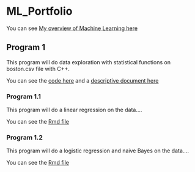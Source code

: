 # ML_Portfolio
 You can see [My overview of Machine Learning here](ML_Overview.pdf) 


## Program 1

This program will do data exploration with statistical  functions on boston.csv file with C++.

You can see the [code here](Program_1.cpp) and a [descriptive document here](boston_document.pdf)


### Program 1.1

This program will do a linear regression on the data....

You can see the [Rmd file](regression.Rmd)


### Program 1.2

This program will do a logistic regression and naive Bayes on the data....

You can see the [Rmd file](Classification.Rmd)

